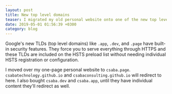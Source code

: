 ```yaml
---
layout: post
title: New top level domains
teaser: I migrated my old personal website onto one of the new top level domains.
date: 2019-05-01 01:56:39 +0300
category: blog
---
```

Google's new TLDs (top level domains) like `.app`, `.dev`, and `.page` have built-in security features. They force you to serve everything through HTTPS and these TLDs are included on the HSTS preload list without needing individual HSTS registration or configuration.

I moved over my one-page personal website to `csaba.page`. `csabatechnology.github.io` and `csabaconsulting.github.io` will redirect to here. I also bought `csaba.dev` and `csaba.app`, until they have individual content they'll redirect as well.
